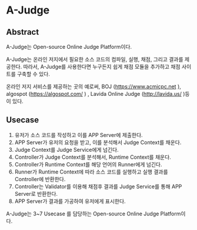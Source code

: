 # A-Judge


## Abstract
A-Judge는 Open-source Online Judge Platform이다. 

A-Judge는 온라인 저지에서 필요한 소스 코드의 컴파일, 실행, 채점, 그리고 결과를 제공한다. 따라서, A-Judge를 사용한다면 누구든지 쉽게 채점 모듈을 추가하고 채점 사이트를 구축할 수 있다.

온라인 저지 서비스를 제공하는 곳의 예로써, BOJ (https://www.acmicpc.net ), algospot (https://algospot.com/ ) , Lavida Online Judge (http://lavida.us/ )등이 있다.


## Usecase
1. 유저가 소스 코드를 작성하고 이를 APP Server에 제출한다.
1. APP Server가 유저의 요청을 받고, 이를 분석해서 Judge Context를 채운다.
1. Judge Context를 Judge Service에게 넘긴다.
1. Controller가 Judge Context를 분석해서, Runtime Context를 채운다.
1. Controller가 Runtime Context를 해당 언어의 Runner에게 넘긴다.
1. Runner가 Runtime Context에 따라 소스 코드를 실행하고 실행 결과를 Controller에 반환한다.
1. Controller는 Validator를 이용해 채점후 결과를 Judge Service를 통해 APP Server로 반환한다.
1. APP Server가 결과를 가공하여 유저에게 표시한다.

A-Judge는 3~7 Usecase 를 담당하는 Open-source Online Judge Platform이다.
